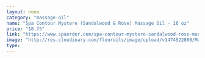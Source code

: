 ```yaml
---
layout: none
category: "massage-oil"
name: "Spa Contour Mystere (Sandalwood & Rose) Massage Oil - 16 oz"
price: "$8.75"
link: "https://www.spaorder.com/spa-contour-mystere-sandalwood-rose-massage-oil-16-oz/"
image: "http://res.cloudinary.com/fleuroils/image/upload/v1474522880/Massage%20Oil/16_oz.jpg"
type: 
---
```

